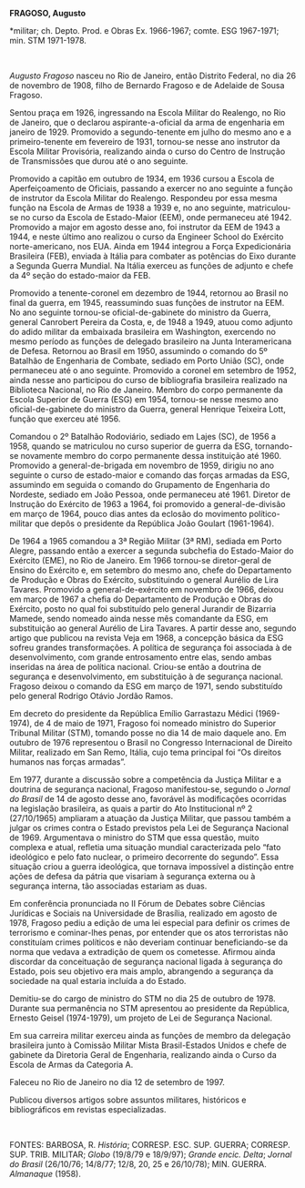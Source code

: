 **FRAGOSO, Augusto**

\*militar; ch. Depto. Prod. e Obras Ex. 1966-1967; comte. ESG 1967-1971;
min. STM 1971-1978.

 

*Augusto Fragoso* nasceu no Rio de Janeiro, então Distrito Federal, no
dia 26 de novembro de 1908, filho de Bernardo Fragoso e de Adelaide de
Sousa Fragoso.

Sentou praça em 1926, ingressando na Escola Militar do Realengo, no Rio
de Janeiro, que o declarou aspirante-a-oficial da arma de engenharia em
janeiro de 1929. Promovido a segundo-tenente em julho do mesmo ano e a
primeiro-tenente em fevereiro de 1931, tornou-se nesse ano instrutor da
Escola Militar Provisória, realizando ainda o curso do Centro de
Instrução de Transmissões que durou até o ano seguinte.

Promovido a capitão em outubro de 1934, em 1936 cursou a Escola de
Aperfeiçoamento de Oficiais, passando a exercer no ano seguinte a função
de instrutor da Escola Militar do Realengo. Respondeu por essa mesma
função na Escola de Armas de 1938 a 1939 e, no ano seguinte,
matriculou-se no curso da Escola de Estado-Maior (EEM), onde permaneceu
até 1942. Promovido a major em agosto desse ano, foi instrutor da EEM de
1943 a 1944, e neste último ano realizou o curso da Engineer School do
Exército norte-americano, nos EUA. Ainda em 1944 integrou a Força
Expedicionária Brasileira (FEB), enviada à Itália para combater as
potências do Eixo durante a Segunda Guerra Mundial. Na Itália exerceu as
funções de adjunto e chefe da 4º seção do estado-maior da FEB.

Promovido a tenente-coronel em dezembro de 1944, retornou ao Brasil no
final da guerra, em 1945, reassumindo suas funções de instrutor na EEM.
No ano seguinte tornou-se oficial-de-gabinete do ministro da Guerra,
general Canrobert Pereira da Costa, e, de 1948 a 1949, atuou como
adjunto do adido militar da embaixada brasileira em Washington,
exercendo no mesmo período as funções de delegado brasileiro na Junta
Interamericana de Defesa. Retornou ao Brasil em 1950, assumindo o
comando do 5º Batalhão de Engenharia de Combate, sediado em Porto União
(SC), onde permaneceu até o ano seguinte. Promovido a coronel em
setembro de 1952, ainda nesse ano participou do curso de bibliografia
brasileira realizado na Biblioteca Nacional, no Rio de Janeiro. Membro
do corpo permanente da Escola Superior de Guerra (ESG) em 1954,
tornou-se nesse mesmo ano oficial-de-gabinete do ministro da Guerra,
general Henrique Teixeira Lott, função que exerceu até 1956.

Comandou o 2º Batalhão Rodoviário, sediado em Lajes (SC), de 1956 a
1958, quando se matriculou no curso superior de guerra da ESG,
tornando-se novamente membro do corpo permanente dessa instituição até
1960. Promovido a general-de-brigada em novembro de 1959, dirigiu no ano
seguinte o curso de estado-maior e comando das forças armadas da ESG,
assumindo em seguida o comando do Grupamento de Engenharia do Nordeste,
sediado em João Pessoa, onde permaneceu até 1961. Diretor de Instrução
do Exército de 1963 a 1964, foi promovido a general-de-divisão em março
de 1964, pouco dias antes da eclosão do movimento político-militar que
depôs o presidente da República João Goulart (1961-1964).

De 1964 a 1965 comandou a 3ª Região Militar (3ª RM), sediada em Porto
Alegre, passando então a exercer a segunda subchefia do Estado-Maior do
Exército (EME), no Rio de Janeiro. Em 1966 tornou-se diretor-geral de
Ensino do Exército e, em setembro do mesmo ano, chefe do Departamento de
Produção e Obras do Exército, substituindo o general Aurélio de Lira
Tavares. Promovido a general-de-exército em novembro de 1966, deixou em
março de 1967 a chefia do Departamento de Produção e Obras do Exército,
posto no qual foi substituído pelo general Jurandir de Bizarria Mamede,
sendo nomeado ainda nesse mês comandante da ESG, em substituição ao
general Aurélio de Lira Tavares. A partir desse ano, segundo artigo que
publicou na revista Veja em 1968, a concepção básica da ESG sofreu
grandes transformações. A política de segurança foi associada à de
desenvolvimento, com grande entrosamento entre elas, sendo ambas
inseridas na área de política nacional. Criou-se então a doutrina de
segurança e desenvolvimento, em substituição à de segurança nacional.
Fragoso deixou o comando da ESG em março de 1971, sendo substituído pelo
general Rodrigo Otávio Jordão Ramos.

Em decreto do presidente da República Emílio Garrastazu Médici
(1969-1974), de 4 de maio de 1971, Fragoso foi nomeado ministro do
Superior Tribunal Militar (STM), tomando posse no dia 14 de maio daquele
ano. Em outubro de 1976 representou o Brasil no Congresso Internacional
de Direito Militar, realizado em San Remo, Itália, cujo tema principal
foi “Os direitos humanos nas forças armadas”.

Em 1977, durante a discussão sobre a competência da Justiça Militar e a
doutrina de segurança nacional, Fragoso manifestou-se, segundo o *Jornal
do Brasil* de 14 de agosto desse ano, favorável às modificações
ocorridas na legislação brasileira, as quais a partir do Ato
Institucional nº 2 (27/10/1965) ampliaram a atuação da Justiça Militar,
que passou também a julgar os crimes contra o Estado previstos pela Lei
de Segurança Nacional de 1969. Argumentava o ministro do STM que essa
questão, muito complexa e atual, refletia uma situação mundial
caracterizada pelo “fato ideológico e pelo fato nuclear, o primeiro
decorrente do segundo”. Essa situação criou a guerra ideológica, que
tornava impossível a distinção entre ações de defesa da pátria que
visariam à segurança externa ou à segurança interna, tão associadas
estariam as duas.

Em conferência pronunciada no II Fórum de Debates sobre Ciências
Jurídicas e Sociais na Universidade de Brasília, realizado em agosto de
1978, Fragoso pediu a edição de uma lei especial para definir os crimes
de terrorismo e cominar-lhes penas, por entender que os atos terroristas
não constituíam crimes políticos e não deveriam continuar
beneficiando-se da norma que vedava a extradição de quem os cometesse.
Afirmou ainda discordar da conceituação de segurança nacional ligada à
segurança do Estado, pois seu objetivo era mais amplo, abrangendo a
segurança da sociedade na qual estaria incluída a do Estado.

Demitiu-se do cargo de ministro do STM no dia 25 de outubro de 1978.
Durante sua permanência no STM apresentou ao presidente da República,
Ernesto Geisel (1974-1979), um projeto de Lei de Segurança Nacional.

Em sua carreira militar exerceu ainda as funções de membro da delegação
brasileira junto à Comissão Militar Mista Brasil-Estados Unidos e chefe
de gabinete da Diretoria Geral de Engenharia, realizando ainda o Curso
da Escola de Armas da Categoria A.

Faleceu no Rio de Janeiro no dia 12 de setembro de 1997.

Publicou diversos artigos sobre assuntos militares, históricos e
bibliográficos em revistas especializadas.

 

FONTES: BARBOSA, R. *História*; CORRESP. ESC. SUP. GUERRA; CORRESP. SUP.
TRIB. MILITAR; *Globo* (19/8/79 e 18/9/97); *Grande encic. Delta*;
*Jornal do Brasil* (26/10/76; 14/8/77; 12/8, 20, 25 e 26/10/78); MIN.
GUERRA. *Almanaque* (1958).

 
